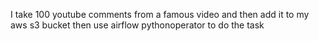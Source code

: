 I take 100 youtube comments from a famous video and then add it to my aws s3 bucket then use airflow pythonoperator to do the task
